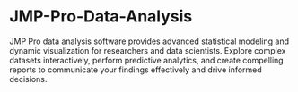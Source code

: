 # JMP-Pro-Data-Analysis
JMP Pro data analysis software provides advanced statistical modeling and dynamic visualization for researchers and data scientists. Explore complex datasets interactively, perform predictive analytics, and create compelling reports to communicate your findings effectively and drive informed decisions.
